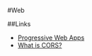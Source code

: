 #Web

##Links

- [Progressive Web Apps](https://web.dev/learn/pwa/progressive-web-apps/)
- [What is CORS?](https://simplelocalize.io/blog/posts/what-is-cors/)
